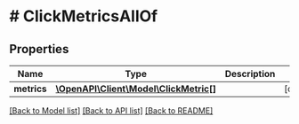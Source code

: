 # # ClickMetricsAllOf

## Properties

Name | Type | Description | Notes
------------ | ------------- | ------------- | -------------
**metrics** | [**\OpenAPI\Client\Model\ClickMetric[]**](ClickMetric.md) |  | [optional]

[[Back to Model list]](../../README.md#models) [[Back to API list]](../../README.md#endpoints) [[Back to README]](../../README.md)
